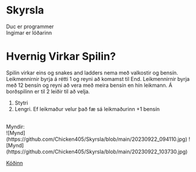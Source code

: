 # Skyrsla
Duc er programmer <br> Ingimar er lóðarinn

# Hvernig Virkar Spilin?
Spilin virkar eins og snakes and ladders nema með valkostir og bensín.
Leikmennirnir byrja á rétti 1 og reyni að komamst til End.
Leikmennirnir byrja með 12 bensín og reyni að vera með meira bensín en hín leikmann.
Á borðspilinn er til 2 leiðir til að velja.
1. Stytri <br>
2. Lengri. Ef leikmaður velur það fæ sá leikmaðurinn +1 bensín
<br>
Myndir:
<br>
![Mynd](https://github.com/Chicken405/Skyrsla/blob/main/20230922_094110.jpg)
![Mynd](https://github.com/Chicken405/Skyrsla/blob/main/20230922_103730.jpg)























[Kóðinn](https://github.com/Chicken405/Skyrsla/blob/main/main.py)
